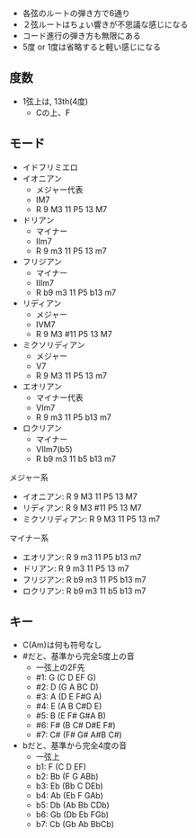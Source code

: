 * 各弦のルートの弾き方で6通り
* ２弦ルートはちょい響きが不思議な感じになる
* コード進行の弾き方も無限にある
* 5度 or 1度は省略すると軽い感じになる

## 度数
* 1弦上は, 13th(4度)
    * Cの上、F

## モード
* イドフリミエロ
* イオニアン
    * メジャー代表
    * IM7
    * R 9 M3 11 P5 13 M7
* ドリアン
    * マイナー
    * IIm7
    * R 9 m3 11 P5 13 m7
* フリジアン
    * マイナー
    * IIIm7
    * R b9 m3 11 P5 b13 m7
* リディアン
    * メジャー
    * IVM7
    * R 9 M3 #11 P5 13 M7
* ミクソリディアン
    * メジャー
    * V7
    * R 9 M3 11 P5 13 m7
* エオリアン 
    * マイナー代表
    * VIm7
    * R 9 m3 11 P5 b13 m7
* ロクリアン
    * マイナー
    * VIIm7(b5)
    * R b9 m3 11 b5 b13 m7

メジャー系
* イオニアン: R 9 M3 11 P5 13 M7
* リディアン: R 9 M3 #11 P5 13 M7
* ミクソリディアン: R 9 M3 11 P5 13 m7

マイナー系
* エオリアン: R 9 m3 11 P5 b13 m7
* ドリアン: R 9 m3 11 P5 13 m7
* フリジアン: R b9 m3 11 P5 b13 m7
* ロクリアン: R b9 m3 11 b5 b13 m7

## キー
* C(Am)は何も符号なし
* #だと、基準から完全5度上の音
    * 一弦上の2F先
    * #1: G  (C D EF G)
    * #2: D  (G A BC D)
    * #3: A  (D E F#G A)
    * #4: E  (A B C#D E)
    * #5: B  (E F# G#A B)
    * #6: F# (B C# D#E F#)
    * #7: C# (F# G# A#B C#)
* bだと、基準から完全4度の音
    * 一弦上
    * b1: F  (C D EF)
    * b2: Bb (F G ABb)
    * b3: Eb (Bb C DEb)
    * b4: Ab (Eb F GAb)
    * b5: Db (Ab Bb CDb)
    * b6: Gb (Db Eb FGb)
    * b7: Cb (Gb Ab BbCb)


